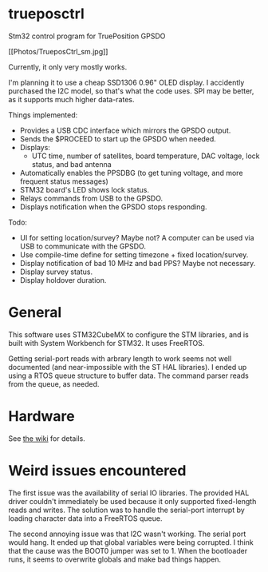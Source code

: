# trueposctrl
Stm32 control program for TruePosition GPSDO

[[Photos/TrueposCtrl_sm.jpg]]

Currently, it only very mostly works.

I'm planning it to use a cheap SSD1306 0.96" OLED display.
I accidently purchased the I2C model, so that's what the code uses.
SPI may be better, as it supports much higher data-rates.

Things implemented:
* Provides a USB CDC interface which mirrors the GPSDO output.
* Sends the $PROCEED to start up the GPSDO when needed.
* Displays:
  * UTC time, number of satellites, board temperature, DAC voltage, lock status, and bad antenna
* Automatically enables the PPSDBG (to get tuning voltage, and more frequent status messages)
* STM32 board's LED shows lock status.
* Relays commands from USB to the GPSDO.
* Displays notification when the GPSDO stops responding.

Todo:

* UI for setting location/survey? Maybe not? A computer can be used via USB to communicate with the GPSDO.
* Use compile-time define for setting timezone + fixed location/survey.
* Display notification of bad 10 MHz and bad PPS? Maybe not necessary.
* Display survey status.
* Display holdover duration.

# General

This software uses STM32CubeMX to configure the STM libraries, and is built with System Workbench for STM32. It uses FreeRTOS.

Getting serial-port reads with arbrary length to work seems not well documented (and near-impossible with the ST HAL libraries). I ended up using a RTOS queue structure to buffer data. The command parser reads from the queue, as needed.

# Hardware

See [the wiki](https://github.com/pigrew/trueposctrl/wiki/Hardware-Details-Mods) for details.

# Weird issues encountered

The first issue was the availability of serial IO libraries. The provided HAL driver
couldn't immediately be used because it only supported fixed-length reads and writes.
The solution was to handle the serial-port interrupt by loading character data into
a FreeRTOS queue.

The second annoying issue was that I2C wasn't working. The serial port would hang. It ended
up that global variables were being corrupted. I think that the cause was the BOOT0 jumper
was set to 1. When the bootloader runs, it seems to overwrite globals and make bad things happen.

